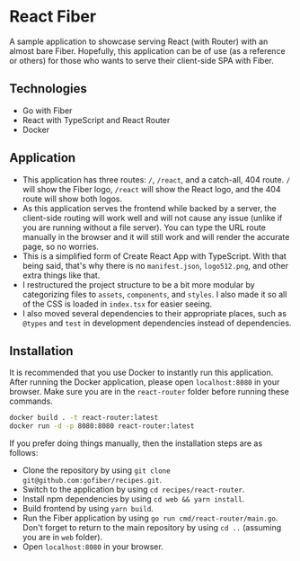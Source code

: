 # React Fiber

A sample application to showcase serving React (with Router) with an almost bare Fiber. Hopefully, this application can be of use (as a reference or others) for those who wants to serve their client-side SPA with Fiber.

## Technologies

- Go with Fiber
- React with TypeScript and React Router
- Docker

## Application

- This application has three routes: `/`, `/react`, and a catch-all, 404 route. `/` will show the Fiber logo, `/react` will show the React logo, and the 404 route will show both logos.
- As this application serves the frontend while backed by a server, the client-side routing will work well and will not cause any issue (unlike if you are running without a file server). You can type the URL route manually in the browser and it will still work and will render the accurate page, so no worries.
- This is a simplified form of Create React App with TypeScript. With that being said, that's why there is no `manifest.json`, `logo512.png`, and other extra things like that.
- I restructured the project structure to be a bit more modular by categorizing files to `assets`, `components`, and `styles`. I also made it so all of the CSS is loaded in `index.tsx` for easier seeing.
- I also moved several dependencies to their appropriate places, such as `@types` and `test` in development dependencies instead of dependencies.

## Installation

It is recommended that you use Docker to instantly run this application. After running the Docker application, please open `localhost:8080` in your browser. Make sure you are in the `react-router` folder before running these commands.

```bash
docker build . -t react-router:latest
docker run -d -p 8080:8080 react-router:latest
```

If you prefer doing things manually, then the installation steps are as follows:

- Clone the repository by using `git clone git@github.com:gofiber/recipes.git`.
- Switch to the application by using `cd recipes/react-router`.
- Install npm dependencies by using `cd web && yarn install`.
- Build frontend by using `yarn build`.
- Run the Fiber application by using `go run cmd/react-router/main.go`. Don't forget to return to the main repository by using `cd ..` (assuming you are in `web` folder).
- Open `localhost:8080` in your browser.
